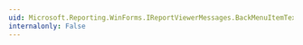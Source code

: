 ```yaml
---
uid: Microsoft.Reporting.WinForms.IReportViewerMessages.BackMenuItemText
internalonly: False
---
```

